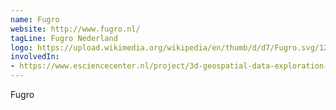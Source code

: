 ```yaml
---
name: Fugro
website: http://www.fugro.nl/
tagLine: Fugro Nederland
logo: https://upload.wikimedia.org/wikipedia/en/thumb/d/d7/Fugro.svg/1280px-Fugro.svg.png
involvedIn:
- https://www.esciencecenter.nl/project/3d-geospatial-data-exploration-for-modern-risk-management-systems
---
```

Fugro
